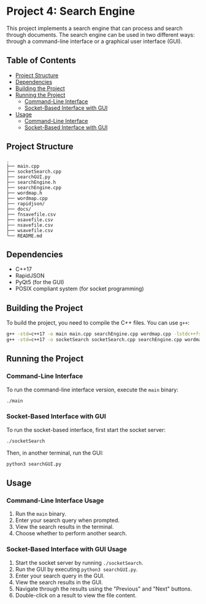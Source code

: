 # Project 4: Search Engine

This project implements a search engine that can process and search through documents. The search engine can be used in two different ways: through a command-line interface or a graphical user interface (GUI). 

## Table of Contents
- [Project Structure](#project-structure)
- [Dependencies](#dependencies)
- [Building the Project](#building-the-project)
- [Running the Project](#running-the-project)
    - [Command-Line Interface](#command-line-interface)
    - [Socket-Based Interface with GUI](#socket-based-interface-with-gui)
- [Usage](#usage)
    - [Command-Line Interface](#command-line-interface-usage)
    - [Socket-Based Interface with GUI](#socket-based-interface-with-gui-usage)

## Project Structure

```
.
├── main.cpp
├── socketSearch.cpp
├── searchGUI.py
├── searchEngine.h
├── searchEngine.cpp
├── wordmap.h
├── wordmap.cpp
├── rapidjson/
├── docs/
├── fnsavefile.csv
├── osavefile.csv
├── nsavefile.csv
├── wsavefile.csv
└── README.md
```

## Dependencies

- C++17
- RapidJSON
- PyQt5 (for the GUI)
- POSIX compliant system (for socket programming)

## Building the Project

To build the project, you need to compile the C++ files. You can use `g++`:

```sh
g++ -std=c++17 -o main main.cpp searchEngine.cpp wordmap.cpp -lstdc++fs
g++ -std=c++17 -o socketSearch socketSearch.cpp searchEngine.cpp wordmap.cpp -lstdc++fs
```

## Running the Project

### Command-Line Interface

To run the command-line interface version, execute the `main` binary:

```sh
./main
```

### Socket-Based Interface with GUI

To run the socket-based interface, first start the socket server:

```sh
./socketSearch
```

Then, in another terminal, run the GUI:

```sh
python3 searchGUI.py
```

## Usage

### Command-Line Interface Usage

1. Run the `main` binary.
2. Enter your search query when prompted.
3. View the search results in the terminal.
4. Choose whether to perform another search.

### Socket-Based Interface with GUI Usage

1. Start the socket server by running `./socketSearch`.
2. Run the GUI by executing `python3 searchGUI.py`.
3. Enter your search query in the GUI.
4. View the search results in the GUI.
5. Navigate through the results using the "Previous" and "Next" buttons.
6. Double-click on a result to view the file content.
